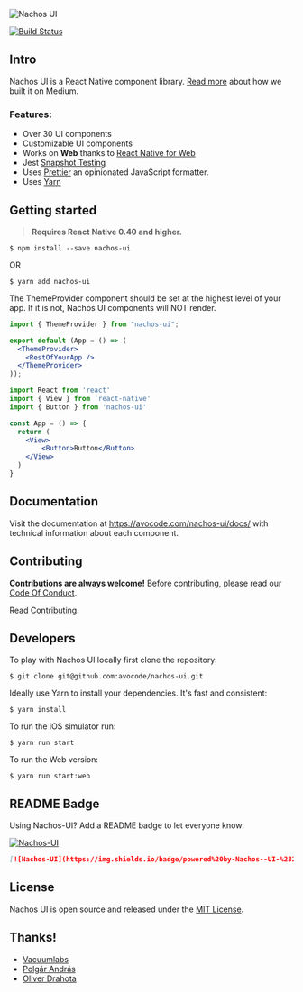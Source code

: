 ![Nachos UI](https://cldup.com/xHYkAezOnI.jpg)

[![Build Status](https://api.travis-ci.org/avocode/nachos-ui.svg?branch=master)](https://travis-ci.org/avocode/nachos-ui)

## Intro

Nachos UI is a React Native component library. [Read more](https://medium.com/avocode-stories/my-experience-of-building-nachos-ui-kit-for-react-native-c8307500b8a4#.sh5cvk242) about how we built it on Medium.

### Features:

- Over 30 UI components
- Customizable UI components
- Works on **Web** thanks to [React Native for Web](https://github.com/necolas/react-native-web)
- Jest [Snapshot Testing](http://facebook.github.io/jest/docs/snapshot-testing.html)
- Uses [Prettier](https://github.com/jlongster/prettier) an opinionated JavaScript formatter.
- Uses [Yarn](https://yarnpkg.com/)


## Getting started

> **Requires React Native 0.40 and higher.**

```
$ npm install --save nachos-ui  
```

OR

```
$ yarn add nachos-ui
```

The ThemeProvider component should be set at the highest level of your app. If it is not, Nachos UI components will NOT render.

```jsx
import { ThemeProvider } from "nachos-ui";

export default (App = () => (
  <ThemeProvider>
    <RestOfYourApp />
  </ThemeProvider>
));
```

```jsx
import React from 'react'
import { View } from 'react-native'
import { Button } from 'nachos-ui'

const App = () => {
  return (
    <View>
    	<Button>Button</Button>
    </View>
  )
}
```


## Documentation


Visit the documentation at https://avocode.com/nachos-ui/docs/ with technical information about each component.


## Contributing

**Contributions are always welcome!** Before contributing, please read our [Code Of Conduct](https://github.com/avocode/nachos-ui/blob/master/CODE_OF_CONDUCT.md).

Read [Contributing](https://github.com/avocode/nachos-ui/blob/master/CONTRIBUTING.md).


## Developers

To play with Nachos UI locally first clone the repository:

```
$ git clone git@github.com:avocode/nachos-ui.git
```

Ideally use Yarn to install your dependencies. It's fast and consistent:

```
$ yarn install
```

To run the iOS simulator run:

```
$ yarn run start
```

To run the Web version:

```
$ yarn run start:web
```
## README Badge

Using Nachos-UI? Add a README badge to let everyone know: 


[![Nachos-UI](https://img.shields.io/badge/powered%20by-Nachos--UI-%23212121)](https://github.com/nachos-ui/nachos-ui)

```markdown
[![Nachos-UI](https://img.shields.io/badge/powered%20by-Nachos--UI-%23212121)](https://github.com/nachos-ui/nachos-ui)

```

## License

Nachos UI is open source and released under the [MIT License](https://github.com/avocode/nachos-ui/blob/master/LICENSE).


## Thanks!

- [Vacuumlabs](https://vacuumlabs.com/)
- [Polgár András](https://github.com/azazdeaz)
- [Oliver Drahota](https://github.com/csidro)
